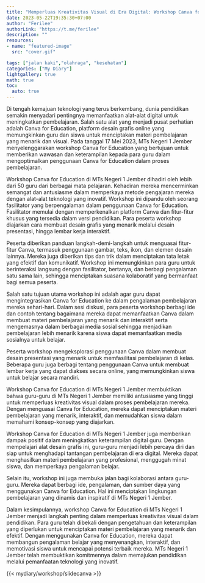 ```yaml
---
title: "Memperluas Kreativitas Visual di Era Digital: Workshop Canva for Education di MTs Negeri 1 Jember"
date: 2023-05-22T19:35:30+07:00
author: "Ferilee"
authorLink: "https://t.me/ferilee"
description: ""
resources:
- name: "featured-image"
  src: "cover.gif"

tags: ["jalan kaki","olahraga", "kesehatan"]
categories: ["My Diary"]
lightgallery: true
math: true
toc:
  auto: true
---
```

Di tengah kemajuan teknologi yang terus berkembang, dunia pendidikan semakin menyadari pentingnya memanfaatkan alat-alat digital untuk meningkatkan pembelajaran. Salah satu alat yang menjadi pusat perhatian adalah Canva for Education, platform desain grafis online yang memungkinkan guru dan siswa untuk menciptakan materi pembelajaran yang menarik dan visual. Pada tanggal 17 Mei 2023, MTs Negeri 1 Jember menyelenggarakan workshop Canva for Education yang bertujuan untuk memberikan wawasan dan keterampilan kepada para guru dalam mengoptimalkan penggunaan Canva for Education dalam proses pembelajaran.

Workshop Canva for Education di MTs Negeri 1 Jember dihadiri oleh lebih dari 50 guru dari berbagai mata pelajaran. Kehadiran mereka mencerminkan semangat dan antusiasme dalam memperkaya metode pengajaran mereka dengan alat-alat teknologi yang inovatif. Workshop ini dipandu oleh seorang fasilitator yang berpengalaman dalam penggunaan Canva for Education. Fasilitator memulai dengan memperkenalkan platform Canva dan fitur-fitur khusus yang tersedia dalam versi pendidikan. Para peserta workshop diajarkan cara membuat desain grafis yang menarik melalui desain presentasi, hingga lembar kerja interaktif.

Peserta diberikan panduan langkah-demi-langkah untuk menguasai fitur-fitur Canva, termasuk penggunaan gambar, teks, ikon, dan elemen desain lainnya. Mereka juga diberikan tips dan trik dalam menciptakan tata letak yang efektif dan komunikatif. Workshop ini memungkinkan para guru untuk berinteraksi langsung dengan fasilitator, bertanya, dan berbagi pengalaman satu sama lain, sehingga menciptakan suasana kolaboratif yang bermanfaat bagi semua peserta.

Salah satu tujuan utama workshop ini adalah agar guru dapat mengintegrasikan Canva for Education ke dalam pengalaman pembelajaran mereka sehari-hari. Dalam sesi diskusi, para peserta workshop berbagi ide dan contoh tentang bagaimana mereka dapat memanfaatkan Canva dalam membuat materi pembelajaran yang menarik dan interaktif serta mengemasnya dalam berbagai media sosial sehingga menjadikan pembelajaran lebih menarik karena siswa dapat memanfaatkan media sosialnya untuk belajar.

Peserta workshop mengeksplorasi penggunaan Canva dalam membuat desain presentasi yang menarik untuk memfasilitasi pembelajaran di kelas. Beberapa guru juga berbagi tentang penggunaan Canva untuk membuat lembar kerja yang dapat diakses secara online, yang memungkinkan siswa untuk belajar secara mandiri.

Workshop Canva for Education di MTs Negeri 1 Jember membuktikan bahwa guru-guru di MTs Negeri 1 Jember memiliki antusiasme yang tinggi untuk memperluas kreativitas visual dalam proses pembelajaran mereka. Dengan menguasai Canva for Education, mereka dapat menciptakan materi pembelajaran yang menarik, interaktif, dan memudahkan siswa dalam memahami konsep-konsep yang diajarkan.

Workshop Canva for Education di MTs Negeri 1 Jember juga memberikan dampak positif dalam meningkatkan keterampilan digital guru. Dengan mempelajari alat desain grafis ini, guru-guru menjadi lebih percaya diri dan siap untuk menghadapi tantangan pembelajaran di era digital. Mereka dapat menghasilkan materi pembelajaran yang profesional, menggugah minat siswa, dan memperkaya pengalaman belajar.

Selain itu, workshop ini juga membuka jalan bagi kolaborasi antara guru-guru. Mereka dapat berbagi ide, pengalaman, dan sumber daya yang menggunakan Canva for Education. Hal ini menciptakan lingkungan pembelajaran yang dinamis dan inspiratif di MTs Negeri 1 Jember.

Dalam kesimpulannya, workshop Canva for Education di MTs Negeri 1 Jember menjadi langkah penting dalam memperluas kreativitas visual dalam pendidikan. Para guru telah dibekali dengan pengetahuan dan keterampilan yang diperlukan untuk menciptakan materi pembelajaran yang menarik dan efektif. Dengan menggunakan Canva for Education, mereka dapat membangun pengalaman belajar yang menyenangkan, interaktif, dan memotivasi siswa untuk mencapai potensi terbaik mereka. MTs Negeri 1 Jember telah membuktikan komitmennya dalam memajukan pendidikan melalui pemanfaatan teknologi yang inovatif.

{{< mydiary/workshop/slidecanva >}}

